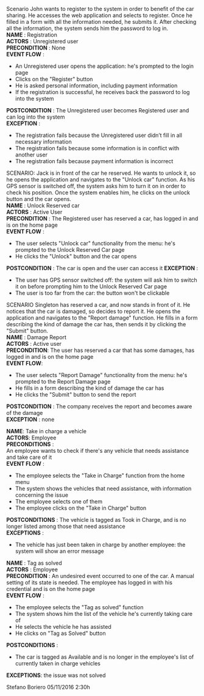 Scenario
John wants to register to the system in order to benefit of the car sharing. He accesses the web application and selects to register.
Once he filled in a form with all the information needed, he submits it.
After checking all the information, the system sends him the password to log in.  
**NAME** : Registration  
**ACTORS** : Unregistered user  
**PRECONDITION** : None    
**EVENT FLOW** :  
  -	An Unregistered user opens the application: he's prompted to the login page
  -	Clicks on the "Register" button
  -	He is asked personal information, including payment information
  -	If the registration is successful, he receives back the password to log into the system
  
**POSTCONDITION** : The Unregistered user becomes Registered user and can log into the system  
**EXCEPTION** :  
  -	The registration fails because the Unregistered user didn’t fill in all necessary information
  -	The registration fails because some information is in conflict with another user
  -	The registration fails because payment information is incorrect


SCENARIO:
Jack is in front of the car he reserved. He wants to unlock it, so he opens the application and navigates to the "Unlock car" function.
As his GPS sensor is switched off, the system asks him to turn it on in order to check his position.
Once the system enables him, he clicks on the unlock button and the car opens.  
**NAME** : 
  Unlock Reserved car  
**ACTORS** : 
  Active User  
**PRECONDITION** : 
  The Registered user has reserved a car, has logged in and is on the home page  
**EVENT FLOW** :
  -	The user selects "Unlock car" functionality from the menu: he's prompted to the Unlock Reserved Car page
  -	He clicks the "Unlock" button and the car opens
  
**POSTCONDITION** : The car is open and the user can access it
**EXCEPTION** :
  -	The user has GPS sensor switched off: the system will ask him to switch it on before prompting him to the Unlock Reserved Car page
  -	The user is too far from the car: the button won't be clickable



SCENARIO
Singleton has reserved a car, and now stands in front of it. He notices that the car is damaged, so decides to report it.
He opens the application and navigates to the "Report damage" function. He fills in a form describing the kind of damage the car has, 
then sends it by clicking the "Submit" button.  
**NAME** : 
  Damage Report  
**ACTORS** :
  Active user  
**PRECONDITION**: 
  The user has reserved a car that has some damages, has logged in and is on the home page  
**EVENT FLOW**:
  -	The user selects "Report Damage" functionality from the menu: he's prompted to the Report Damage page
  -	He fills in a form describing the kind of damage the car has
  -	He clicks the "Submit" button to send the report
  
**POSTCONDITION** : 
  The company receives the report and becomes aware of the damage  
**EXCEPTION** : 
  none


**NAME**: Take in charge a vehicle  
**ACTORS**: Employee  
**PRECONDITIONS** :  
An employee wants to check if there's any vehicle that needs assistance and take care of it  
**EVENT FLOW** :  
-	The employee selects the "Take in Charge" function from the home menu
-	The system shows the vehicles that need assistance, with information concerning the issue
-	The employee selects one of them
-	The employee clicks on the "Take in Charge" button

**POSTCONDITIONS** : 
	The vehicle is tagged as Took in Charge, and is no longer listed among those that need assistance  
**EXCEPTIONS** :
-	The vehicle has just been taken in charge by another employee: the system will show an error message


**NAME** : Tag as solved  
**ACTORS** : Employee  
**PRECONDITION** : An undesired event occurred to one of the car. A manual setting of its state is needed. The employee has logged in with his credential and is on the home page  
**EVENT FLOW** :
-	The employee selects the "Tag as solved" function
-	The system shows him the list of the vehicle he's currently taking care of
-	He selects the vehicle he has assisted
-	He clicks on "Tag as Solved" button

**POSTCONDITIONS** :
-	The car is tagged as Available and is no longer in the employee's list of currently taken in charge vehicles

**EXCEPTIONS**:  the issue was not solved

Stefano Boriero 05/11/2016 2:30h
